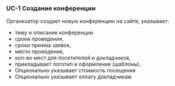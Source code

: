 ### UС-1 Создание конференции
Организатор создает новую конференцию на сайте,  указывает:
-	тему и описание конференции
-	сроки проведения,
-	сроки приема заявок,
-	место проведения,
-	кол-во мест для посетителей и докладчиков,
-	прикладывает логотип и оформление (шаблоны).
-	Опционально указывает стоимость посещения
-	Опционально указывает оплату докладчикам
